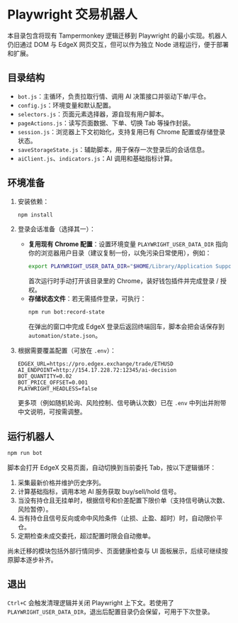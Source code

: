 # Playwright 交易机器人

本目录包含将现有 Tampermonkey 逻辑迁移到 Playwright 的最小实现。机器人仍旧通过 DOM 与 EdgeX 网页交互，但可以作为独立 Node 进程运行，便于部署和扩展。

## 目录结构

- `bot.js`：主循环，负责拉取行情、调用 AI 决策接口并驱动下单/平仓。
- `config.js`：环境变量和默认配置。
- `selectors.js`：页面元素选择器，源自现有用户脚本。
- `pageActions.js`：读写页面数据、下单、切换 Tab 等操作封装。
- `session.js`：浏览器上下文初始化，支持复用已有 Chrome 配置或存储登录状态。
- `saveStorageState.js`：辅助脚本，用于保存一次登录后的会话信息。
- `aiClient.js`、`indicators.js`：AI 调用和基础指标计算。

## 环境准备

1. 安装依赖：
   ```bash
   npm install
   ```

2. 登录会话准备（选择其一）：
   - **复用现有 Chrome 配置**：设置环境变量 `PLAYWRIGHT_USER_DATA_DIR` 指向你的浏览器用户目录（建议复制一份，以免污染日常使用），例如：
     ```bash
     export PLAYWRIGHT_USER_DATA_DIR="$HOME/Library/Application Support/Google/Chrome/EdgeXBot"
     ```
     首次运行时手动打开该目录里的 Chrome，装好钱包插件并完成登录 / 授权。
   - **存储状态文件**：若无需插件登录，可执行：
     ```bash
     npm run bot:record-state
     ```
     在弹出的窗口中完成 EdgeX 登录后返回终端回车，脚本会把会话保存到 `automation/state.json`。

3. 根据需要覆盖配置（可放在 `.env`）：
   ```env
   EDGEX_URL=https://pro.edgex.exchange/trade/ETHUSD
   AI_ENDPOINT=http://154.17.228.72:12345/ai-decision
   BOT_QUANTITY=0.02
   BOT_PRICE_OFFSET=0.001
   PLAYWRIGHT_HEADLESS=false
   ```
   更多项（例如随机轮询、风险控制、信号确认次数）已在 `.env` 中列出并附带中文说明，可按需调整。

## 运行机器人

```bash
npm run bot
```

脚本会打开 EdgeX 交易页面，自动切换到当前委托 Tab，按以下逻辑循环：

1. 采集最新价格并维护历史序列。
2. 计算基础指标，调用本地 AI 服务获取 buy/sell/hold 信号。
3. 当没有持仓且无挂单时，根据信号和价差配置下限价单（支持信号确认次数、风险暂停）。
4. 当有持仓且信号反向或命中风险条件（止损、止盈、超时）时，自动限价平仓。
5. 定期检查未成交委托，超过配置时限会自动撤单。

尚未迁移的模块包括外部行情同步、页面健康检查与 UI 面板展示，后续可继续按原脚本逐步补齐。

## 退出

`Ctrl+C` 会触发清理逻辑并关闭 Playwright 上下文。若使用了 `PLAYWRIGHT_USER_DATA_DIR`，退出后配置目录仍会保留，可用于下次登录。
